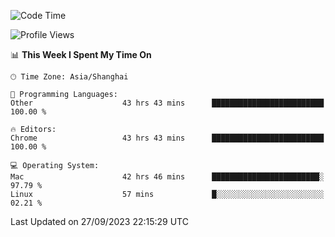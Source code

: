 <!--START_SECTION:waka-->
![Code Time](http://img.shields.io/badge/Code%20Time-1%2C321%20hrs-blue)

![Profile Views](http://img.shields.io/badge/Profile%20Views-0-blue)

📊 **This Week I Spent My Time On** 

```text
🕑︎ Time Zone: Asia/Shanghai

💬 Programming Languages: 
Other                    43 hrs 43 mins      █████████████████████████   100.00 % 

🔥 Editors: 
Chrome                   43 hrs 43 mins      █████████████████████████   100.00 % 

💻 Operating System: 
Mac                      42 hrs 46 mins      ████████████████████████░   97.79 % 
Linux                    57 mins             █░░░░░░░░░░░░░░░░░░░░░░░░   02.21 % 
```


 Last Updated on 27/09/2023 22:15:29 UTC
<!--END_SECTION:waka-->